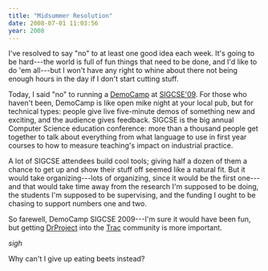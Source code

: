 ```yaml
---
title: "Midsummer Resolution"
date: 2008-07-01 11:03:56
year: 2008
---
```

I've resolved to say "no" to at least one good idea each week. It's going to be hard---the world is full of fun things that need to be done, and I'd like to do 'em all---but I won't have any right to whine about there not being enough hours in the day if I don't start cutting stuff.

Today, I said "no" to running a <a href="http://barcamp.org/DemoCamp">DemoCamp</a> at <a href="http://www.cs.arizona.edu/groups/sigcse09/">SIGCSE'09</a>. For those who haven't been, DemoCamp is like open mike night at your local pub, but for technical types: people give live five-minute demos of something new and exciting, and the audience gives feedback. SIGCSE is the big annual Computer Science education conference: more than a thousand people get together to talk about everything from what language to use in first year courses to how to measure teaching's impact on industrial practice.

A lot of SIGCSE attendees build cool tools; giving half a dozen of them a chance to get up and show their stuff off seemed like a natural fit. But it would take organizing---lots of organizing, since it would be the first one---and that would take time away from the research I'm supposed to be doing, the students I'm supposed to be supervising, and the funding I ought to be chasing to support numbers one and two.

So farewell, DemoCamp SIGCSE 2009---I'm sure it would have been fun, but getting <a href="http://www.drproject.org">DrProject</a> into the <a href="http://trac.edgewall.org">Trac</a> community is more important.

*sigh*

Why can't I give up eating beets instead?
